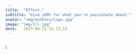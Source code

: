 ```yaml
---
title:  "Effort."
subtitle: "Give 100% for what you're passionate about."
avatar: "img/authors/logo.jpg"
image: "img/lll.jpg"
date:   2015-04-21 12:12:12
---
```


### :
